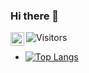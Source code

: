 ### Hi there 👋
<img alt="Visitors" src="https://komarev.com/ghpvc/?username=ayushib01&style=flat&labelColor=black&logo=github&label=PROFILE+VIEWS&color=29bf12"/>
<a href="https://www.linkedin.com/in/ayushibarua/">
  <img align="left" alt="Ayushi's Linkdein" width="22px" src="https://cdn.jsdelivr.net/npm/simple-icons@v3/icons/linkedin.svg" />
</a>
<br />

- [![Top Langs](https://github-readme-stats.vercel.app/api/top-langs/?username=ayushib01&layout=compact)](https://github.com/ayushib01/github-readme-stats)

